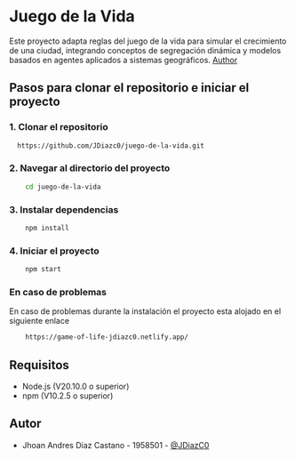 # Juego de la Vida

Este proyecto adapta reglas del juego de la vida para simular el crecimiento de una ciudad, integrando conceptos de segregación dinámica y modelos basados en agentes aplicados a sistemas geográficos.
[Author](#Autor)

## Pasos para clonar el repositorio e iniciar el proyecto

### 1. Clonar el repositorio

```bash
  https://github.com/JDiazc0/juego-de-la-vida.git
```

### 2. Navegar al directorio del proyecto

```bash
    cd juego-de-la-vida
```

### 3. Instalar dependencias

```bash
    npm install
```

### 4. Iniciar el proyecto

```bash
    npm start
```

### En caso de problemas

En caso de problemas durante la instalación el proyecto esta alojado en el siguiente enlace

```bash
    https://game-of-life-jdiazc0.netlify.app/
```

## Requisitos

- Node.js (V20.10.0 o superior)
- npm (V10.2.5 o superior)

## Autor

- Jhoan Andres Diaz Castano - 1958501 - [@JDiazC0](https://github.com/JDiazc0)
